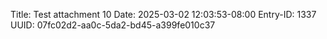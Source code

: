 Title: Test attachment 10
Date: 2025-03-02 12:03:53-08:00
Entry-ID: 1337
UUID: 07fc02d2-aa0c-5da2-bd45-a399fe010c37

